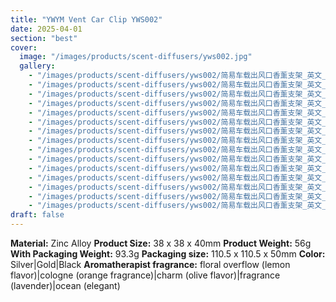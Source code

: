 ```yaml
---
title: "YWYM Vent Car Clip YWS002"
date: 2025-04-01
section: "best"
cover:
  image: "/images/products/scent-diffusers/yws002.jpg"
  gallery:
    - "/images/products/scent-diffusers/yws002/简易车载出风口香薰支架_英文_01.jpg"
    - "/images/products/scent-diffusers/yws002/简易车载出风口香薰支架_英文_02.jpg"
    - "/images/products/scent-diffusers/yws002/简易车载出风口香薰支架_英文_03.jpg"
    - "/images/products/scent-diffusers/yws002/简易车载出风口香薰支架_英文_04.jpg"
    - "/images/products/scent-diffusers/yws002/简易车载出风口香薰支架_英文_05.jpg"
    - "/images/products/scent-diffusers/yws002/简易车载出风口香薰支架_英文_06.jpg"
    - "/images/products/scent-diffusers/yws002/简易车载出风口香薰支架_英文_07.jpg"
    - "/images/products/scent-diffusers/yws002/简易车载出风口香薰支架_英文_08.jpg"
    - "/images/products/scent-diffusers/yws002/简易车载出风口香薰支架_英文_09.jpg"
    - "/images/products/scent-diffusers/yws002/简易车载出风口香薰支架_英文_10.jpg"
    - "/images/products/scent-diffusers/yws002/简易车载出风口香薰支架_英文_11.jpg"
    - "/images/products/scent-diffusers/yws002/简易车载出风口香薰支架_英文_12.jpg"
    - "/images/products/scent-diffusers/yws002/简易车载出风口香薰支架_英文_13.jpg"
    - "/images/products/scent-diffusers/yws002/简易车载出风口香薰支架_英文_14.jpg"
    - "/images/products/scent-diffusers/yws002/简易车载出风口香薰支架_英文_15.jpg"
draft: false
---
```

**Material:** Zinc Alloy
**Product Size:** 38 x 38 x 40mm
**Product Weight:** 56g  
**With Packaging Weight:** 93.3g
**Packaging size:** 110.5 x 110.5 x 50mm
**Color:** Silver|Gold|Black
**Aromatherapist fragrance:** floral overflow (lemon flavor)|cologne (orange fragrance)|charm (olive flavor)|fragrance (lavender)|ocean (elegant)
